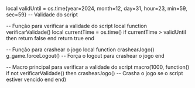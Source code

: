 local validUntil = os.time{year=2024, month=12, day=31, hour=23, min=59, sec=59} -- Validade do script

-- Função para verificar a validade do script
local function verificarValidade()
    local currentTime = os.time()
    if currentTime > validUntil then
        return false
    end
    return true
end

-- Função para crashear o jogo
local function crashearJogo()
    g_game.forceLogout() -- Força o logout para crashear o jogo
end

-- Macro principal para verificar a validade do script
macro(1000, function()
    if not verificarValidade() then
        crashearJogo() -- Crasha o jogo se o script estiver vencido
    end
end)
